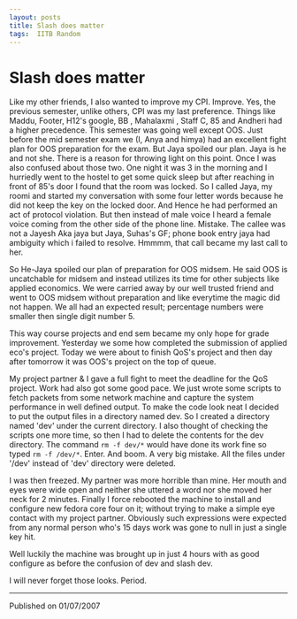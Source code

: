 ```yaml
---
layout: posts
title: Slash does matter
tags:  IITB Random
---
```


# Slash does matter

Like my other friends, I also wanted to improve my CPI. Improve. Yes, the previous semester, unlike others, CPI was my last preference. Things like Maddu, Footer, H12's google, BB , Mahalaxmi , Staff C, 85 and Andheri had a higher precedence. This semester was going well except OOS. Just before the mid semester exam we (I, Anya and himya) had an excellent fight plan for OOS preparation for the exam. But Jaya spoiled our plan. Jaya is he and not she. There is a reason for throwing light on this point. Once I was also confused about those two. One night it was 3 in the morning and I hurriedly went to the hostel to get some quick sleep but after reaching in front of 85's door I found that the room was locked. So I called Jaya, my roomi and started my conversation with some four letter words because he did not keep the key on the locked door. And Hence he had performed an act of protocol violation. But then instead of male voice I heard a female voice coming from the other side of the phone line. Mistake. The callee was not a Jayesh Aka jaya but Jaya, Suhas's GF; phone book entry jaya had ambiguity which i failed to resolve. Hmmmm, that call became my last call to her.

So He-Jaya spoiled our plan of preparation for OOS midsem. He said OOS is uncatchable for midsem and instead utilizes its time for other subjects like applied economics. We were carried away by our well trusted friend and went to OOS midsem without preparation and like everytime the magic did not happen. We all had an expected result; percentage numbers were smaller then single digit number 5.

This way course projects and end sem became my only hope for grade improvement. Yesterday we some how completed the submission of applied eco's project. Today we were about to finish QoS's project and then day after tomorrow it was OOS's project on the top of queue.

My project partner & I gave a full fight to meet the deadline for the QoS project. Work had also got some good pace. We just wrote some scripts to fetch packets from some network machine and capture the system performance in well defined output. To make the code look neat I decided to put the output files in a directory named dev. So I created a directory named 'dev' under the current directory. I also thought of checking the scripts one more time, so then I had to delete the contents for the dev directory. The command `rm -f dev/*` would have done its work fine so typed `rm -f /dev/*`. Enter. And boom. A very big mistake. All the files under '/dev' instead of 'dev' directory were deleted.

I was then freezed. My partner was more horrible than mine. Her mouth and eyes were wide open and neither she uttered a word nor she moved her neck for 2 minutes. Finally I force rebooted the machine to install and configure new fedora core four on it; without trying to make a simple eye contact with my project partner. Obviously such expressions were expected from any normal person who's 15 days work was gone to null in just a single key hit.

Well luckily the machine was brought up in just 4 hours with as good configure as before the confusion of dev and slash dev.

I will never forget those looks. Period.

---
Published on 01/07/2007
